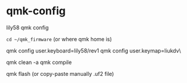 # qmk-config
lily58 qmk config


```cd ~/qmk_firmware```
(or where qmk home is)

qmk config user.keyboard=lily58/rev1
qmk config user.keymap=liukdv\

qmk clean -a
qmk compile

qmk flash
(or copy-paste manually .uf2 file)
